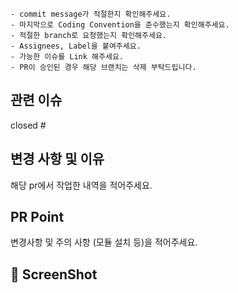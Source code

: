 ```
- commit message가 적절한지 확인해주세요.
- 마지막으로 Coding Convention을 준수했는지 확인해주세요.
- 적절한 branch로 요청했는지 확인해주세요.
- Assignees, Label을 붙여주세요.
- 가능한 이슈를 Link 해주세요.
- PR이 승인된 경우 해당 브랜치는 삭제 부탁드립니다.
```

## 관련 이슈
closed #

## 변경 사항 및 이유
해당 pr에서 작업한 내역을 적어주세요.

## PR Point
변경사항 및 주의 사항 (모듈 설치 등)을 적어주세요.

## 📸 ScreenShot

